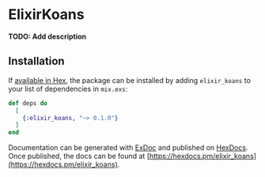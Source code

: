 # ElixirKoans

**TODO: Add description**

## Installation

If [available in Hex](https://hex.pm/docs/publish), the package can be installed
by adding `elixir_koans` to your list of dependencies in `mix.exs`:

```elixir
def deps do
  [
    {:elixir_koans, "~> 0.1.0"}
  ]
end
```

Documentation can be generated with [ExDoc](https://github.com/elixir-lang/ex_doc)
and published on [HexDocs](https://hexdocs.pm). Once published, the docs can
be found at [https://hexdocs.pm/elixir_koans](https://hexdocs.pm/elixir_koans).

